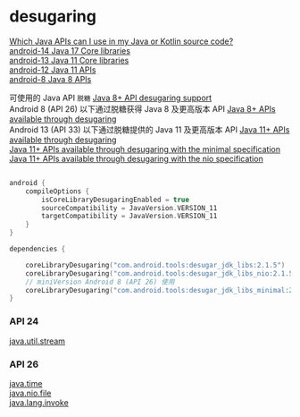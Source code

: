 # desugaring

[Which Java APIs can I use in my Java or Kotlin source code?](https://developer.android.com/build/jdks#compileSdk)  
[android-14 Java 17 Core libraries](https://developer.android.com/about/versions/14/features#core-libraries)  
[android-13 Java 11 Core libraries](https://developer.android.com/about/versions/13/features#core-libraries)  
[android-12 Java 11 APIs](https://developer.android.com/about/versions/12/features#java-api)  
[android-8 Java 8 APIs](https://developer.android.com/about/versions/oreo/android-8.0#art)  

可使用的 Java API `脱糖` [Java 8+ API desugaring support](https://developer.android.com/studio/write/java8-support#library-desugaring)  
Android 8 (API 26) 以下通过脱糖获得 Java 8 及更高版本 API [Java 8+ APIs available through desugaring](https://developer.android.com/studio/write/java8-support-table)  
Android 13 (API 33) 以下通过脱糖提供的 Java 11 及更高版本 API [Java 11+ APIs available through desugaring](https://developer.android.com/studio/write/java11-default-support-table)  
[Java 11+ APIs available through desugaring with the minimal specification](https://developer.android.com/studio/write/java11-minimal-support-table)  
[Java 11+ APIs available through desugaring with the nio specification](https://developer.android.com/studio/write/java11-nio-support-table)

```kotlin

android {
    compileOptions {
        isCoreLibraryDesugaringEnabled = true
        sourceCompatibility = JavaVersion.VERSION_11
        targetCompatibility = JavaVersion.VERSION_11
    }
}

dependencies {

    coreLibraryDesugaring("com.android.tools:desugar_jdk_libs:2.1.5")
    coreLibraryDesugaring("com.android.tools:desugar_jdk_libs_nio:2.1.5")
    // miniVersion Android 8 (API 26) 使用
    coreLibraryDesugaring("com.android.tools:desugar_jdk_libs_minimal:2.1.5")
}
```

### API 24

[java.util.stream](https://developer.android.com/reference/java/util/stream/package-summary)  

### API 26

[java.time](https://developer.android.com/reference/java/time/package-summary)  
[java.nio.file](https://developer.android.com/reference/java/nio/file/package-summary)  
[java.lang.invoke](https://developer.android.com/reference/java/lang/invoke/package-summary)  

